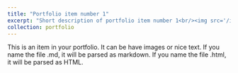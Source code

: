 ```yaml
---
title: "Portfolio item number 1"
excerpt: "Short description of portfolio item number 1<br/><img src='/images/lmun3mgk.png'>"
collection: portfolio
---
```


This is an item in your portfolio. It can be have images or nice text. If you name the file .md, it will be parsed as markdown. If you name the file .html, it will be parsed as HTML. 

